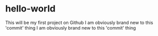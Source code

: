 # hello-world
This will be my first project on Github
I am obviously brand new to this 'commit' thing
I am obviously brand new to this 'commit' thing
